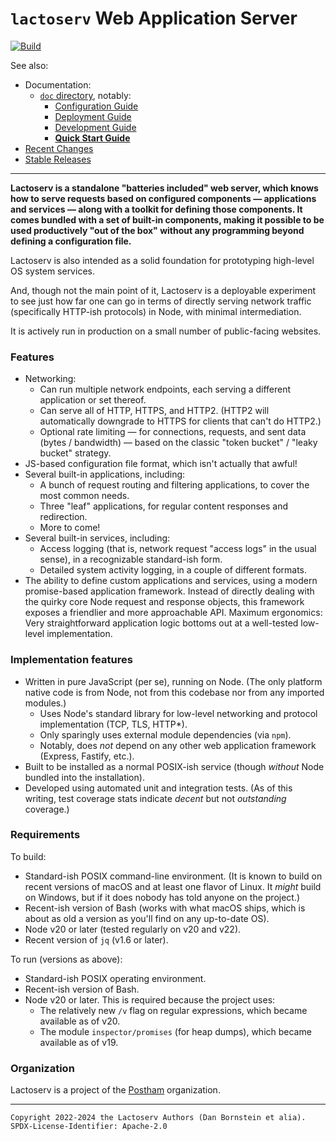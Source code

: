 `lactoserv` Web Application Server
==================================

[![Build](https://github.com/danfuzz/lactoserv/actions/workflows/main.yml/badge.svg)](https://github.com/danfuzz/lactoserv/actions/workflows/main.yml)

See also:
* Documentation:
  * [`doc` directory](./doc), notably:
    * [Configuration Guide](./doc/configuration/README.md)
    * [Deployment Guide](./doc/deployment.md)
    * [Development Guide](./doc/development.md)
    * [**Quick Start Guide**](./doc/quick-start.md)
* [Recent Changes](./CHANGELOG.md)
* [Stable Releases](./RELEASES.md)

- - - - - - - - - -

**Lactoserv is a standalone "batteries included" web server, which knows how to
serve requests based on configured components &mdash; applications and services
&mdash; along with a toolkit for defining those components. It comes bundled with
a set of built-in components, making it possible to be used productively "out of
the box" without any programming beyond defining a configuration file.**

Lactoserv is also intended as a solid foundation for prototyping high-level OS
system services.

And, though not the main point of it, Lactoserv is a deployable experiment to
see just how far one can go in terms of directly serving network traffic
(specifically HTTP-ish protocols) in Node, with minimal intermediation.

It is actively run in production on a small number of public-facing websites.


### Features

* Networking:
  * Can run multiple network endpoints, each serving a different application or
    set thereof.
  * Can serve all of HTTP, HTTPS, and HTTP2. (HTTP2 will automatically downgrade
    to HTTPS for clients that can't do HTTP2.)
  * Optional rate limiting &mdash; for connections, requests, and sent data
    (bytes / bandwidth) &mdash; based on the classic "token bucket" / "leaky
    bucket" strategy.
* JS-based configuration file format, which isn't actually that awful!
* Several built-in applications, including:
  * A bunch of request routing and filtering applications, to cover the most
    common needs.
  * Three "leaf" applications, for regular content responses and redirection.
  * More to come!
* Several built-in services, including:
  * Access logging (that is, network request "access logs" in the usual sense),
    in a recognizable standard-ish form.
  * Detailed system activity logging, in a couple of different formats.
* The ability to define custom applications and services, using a modern
  promise-based application framework. Instead of directly dealing with the
  quirky core Node request and response objects, this framework exposes a
  friendlier and more approachable API. Maximum ergonomics: Very straightforward
  application logic bottoms out at a well-tested low-level implementation.

### Implementation features

* Written in pure JavaScript (per se), running on Node. (The only platform
  native code is from Node, not from this codebase nor from any imported
  modules.)
  * Uses Node's standard library for low-level networking and protocol
    implementation (TCP, TLS, HTTP*).
  * Only sparingly uses external module dependencies (via `npm`).
  * Notably, does _not_ depend on any other web application framework (Express,
    Fastify, etc.).
* Built to be installed as a normal POSIX-ish service (though _without_ Node
  bundled into the installation).
* Developed using automated unit and integration tests. (As of this writing,
  test coverage stats indicate _decent_ but not _outstanding_ coverage.)

### Requirements

To build:
* Standard-ish POSIX command-line environment. (It is known to build on recent
  versions of macOS and at least one flavor of Linux. It _might_ build on
  Windows, but if it does nobody has told anyone on the project.)
* Recent-ish version of Bash (works with what macOS ships, which is about as
  old a version as you'll find on any up-to-date OS).
* Node v20 or later (tested regularly on v20 and v22).
* Recent version of `jq` (v1.6 or later).

To run (versions as above):
* Standard-ish POSIX operating environment.
* Recent-ish version of Bash.
* Node v20 or later. This is required because the project uses:
  * The relatively new `/v` flag on regular expressions, which became available
    as of v20.
  * The module `inspector/promises` (for heap dumps), which became available as
    of v19.

### Organization

Lactoserv is a project of the [Postham](https://postham.org/) organization.

- - - - - - - - - -
```
Copyright 2022-2024 the Lactoserv Authors (Dan Bornstein et alia).
SPDX-License-Identifier: Apache-2.0
```
